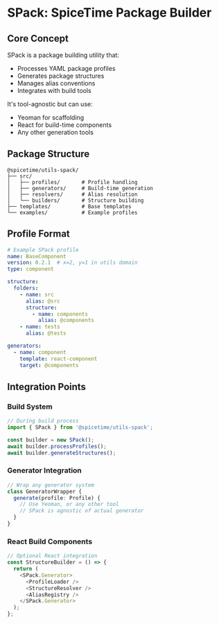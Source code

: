 # SPack: SpiceTime Package Builder

## Core Concept

SPack is a package building utility that:

- Processes YAML package profiles
- Generates package structures
- Manages alias conventions
- Integrates with build tools

It's tool-agnostic but can use:

- Yeoman for scaffolding
- React for build-time components
- Any other generation tools

## Package Structure

```
@spicetime/utils-spack/
├── src/
│   ├── profiles/       # Profile handling
│   ├── generators/     # Build-time generation
│   ├── resolvers/      # Alias resolution
│   └── builders/       # Structure building
├── templates/          # Base templates
└── examples/           # Example profiles
```

## Profile Format

```yaml
# Example SPack profile
name: BaseComponent
version: 0.2.1  # x=2, y=1 in utils domain
type: component

structure:
  folders:
    - name: src
      alias: @src
      structure:
        - name: components
          alias: @components
    - name: tests
      alias: @tests

generators:
  - name: component
    template: react-component
    target: @components
```

## Integration Points

### Build System

```typescript
// During build process
import { SPack } from '@spicetime/utils-spack';

const builder = new SPack();
await builder.processProfiles();
await builder.generateStructures();
```

### Generator Integration

```typescript
// Wrap any generator system
class GeneratorWrapper {
  generate(profile: Profile) {
    // Use Yeoman, or any other tool
    // SPack is agnostic of actual generator
  }
}
```

### React Build Components

```typescript
// Optional React integration
const StructureBuilder = () => {
  return (
    <SPack.Generator>
      <ProfileLoader />
      <StructureResolver />
      <AliasRegistry />
    </SPack.Generator>
  );
};
```
